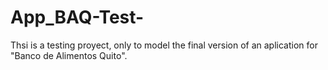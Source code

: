 # App_BAQ-Test-

Thsi is a testing proyect, only to model the final version of an aplication for "Banco de Alimentos Quito".
